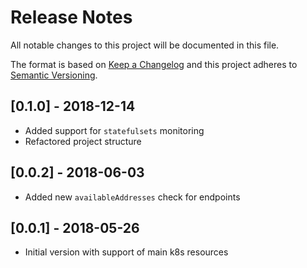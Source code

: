 # Release Notes

All notable changes to this project will be documented in this file.

The format is based on [Keep a Changelog](http://keepachangelog.com/en/1.0.0/)
and this project adheres to [Semantic Versioning](http://semver.org/spec/v2.0.0.html).

## [0.1.0] - 2018-12-14

* Added support for `statefulsets` monitoring
* Refactored project structure

## [0.0.2] - 2018-06-03

* Added new `availableAddresses` check for endpoints

## [0.0.1] - 2018-05-26

* Initial version with support of main k8s resources 